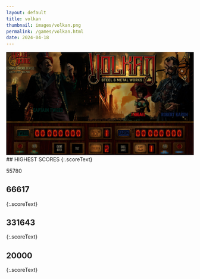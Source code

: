```yaml
---
layout: default
title: volkan
thumbnail: images/volkan.png
permalink: /games/volkan.html
date: 2024-04-18
---
```


<img src="../images/volkan.png" class="gameThumbnail img-fluid mx-auto align-middle">
## HIGHEST SCORES
{:.scoreText}

55780

## 66617
{:.scoreText}


## 331643
{:.scoreText}


## 20000
{:.scoreText}


